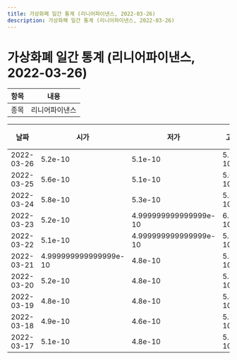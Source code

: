 ```yaml
---
title: 가상화폐 일간 통계 (리니어파이낸스, 2022-03-26)
description: 가상화폐 일간 통계 (리니어파이낸스, 2022-03-26)
---
```


가상화폐 일간 통계 (리니어파이낸스, 2022-03-26)
===

|항목|내용|
|--|--|
|종목|리니어파이낸스||마켓|BTC-LINA||종류|일 단위 캔들||기간|2022-03-17T09:00:00 - 2022-03-26T09:00:00|

|날짜|시가|저가|고가|종가|비고|
|--|--|--|--|--|--|
|2022-03-26|5.2e-10|5.1e-10|5.2e-10|5.1e-10|    |
|2022-03-25|5.6e-10|5.1e-10|5.6e-10|5.1e-10|    |
|2022-03-24|5.8e-10|5.3e-10|5.8e-10|5.500000000000001e-10|    |
|2022-03-23|5.2e-10|4.999999999999999e-10|6.1e-10|5.8e-10|    |
|2022-03-22|5.1e-10|4.999999999999999e-10|5.2e-10|5.1e-10|    |
|2022-03-21|4.999999999999999e-10|4.8e-10|5.3e-10|5.1e-10|    |
|2022-03-20|5.2e-10|4.8e-10|5.3e-10|4.9e-10|    |
|2022-03-19|4.8e-10|4.8e-10|5.4e-10|5.2e-10|    |
|2022-03-18|4.9e-10|4.6e-10|5.1e-10|4.9e-10|    |
|2022-03-17|5.1e-10|4.8e-10|5.1e-10|4.9e-10|    |
